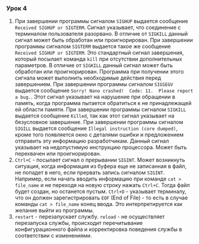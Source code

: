 ### Урок 4

1. При завершении программы сигналом `SIGHUP` выдается сообщение `Received SIGHUP or SIGTERM`. Сигнал указывает, что соединение с терминалом пользователя разорвано. В отличие от `SIGKILL` данный сигнал может быть обработан или проигнорирован. 
При завершении программы сигналом `SIGTERM` выдается такое же сообщение `Received SIGHUP or SIGTERM`. Это стандартный сигнал завершения, который посылает команда `kill` при отсутствии дополнительных параметров. В отличие от `SIGKILL` данный сигнал может быть обработан или проигнорирован. Программа при получении этого сигнала может выполнить необходимые действия перед завершением.
При завершении программы сигналом `SIGSEGV` выдается сообщение `Sorry! Nano crashed!  Code: 11.  Please report a bug.`. Этот сигнал указывает на нарушение при обращении в память, когда программа пытается обратиться к не принадлежащей ей области памяти.
При завершении программы сигналом `SIGKILL` выдается сообщение `Killed`, так как этот сигнал указывает на безусловное завершение.
При завершении программы сигналом `SIGILL` выдается сообщение `Illegal instruction (core dumped)`, кроме того появляется окно с деталями ошибки и предложением отправить эту информацию разработчикам. Данный сигнал указывает на недопустимую инструкцию процессора. Может быть перехвачен или проигнорирован.
2. `Ctrl+C` - посылает сигнал о прерывании `SIGINT`. Может возникнуть ситуация, когда информация из буфера еще не записанная в файл, не попадет в него, если прервать запись сигналом `SIGINT`. Например, если начать вводить информацию при команде `cat > file_name` и не переходя на новую строку нажать `Ctrl+C`. Тогда файл будет создан, но останется пустым. `Ctrl+D` - указывает терминалу, что он должен зарегистрировать `EOF` (End of File) - то есть в случае команды `cat > file_name` конец ввода. Это интерпретируется как желание выйти из программы.
3. `restart` - перезапускает службу. `reload` - не осуществляет перезапуска службы, происходит перечитывание конфигурационного файла и корректировка поведения службы в соответствии с изменениями.